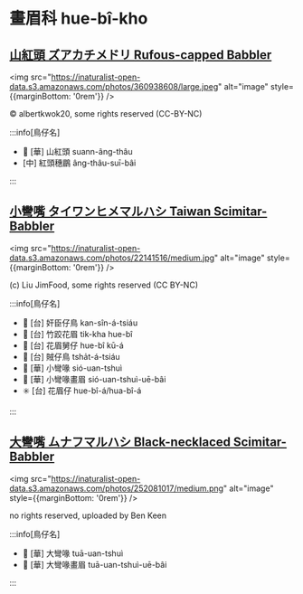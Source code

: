# 畫眉科 hue-bî-kho

## [山紅頭 ズアカチメドリ Rufous-capped Babbler](https://ebird.org/species/rucbab1)

<img src="https://inaturalist-open-data.s3.amazonaws.com/photos/360938608/large.jpeg" alt="image" style={{marginBottom: '0rem'}} />

<p className="image-caption">
© albertkwok20, some rights reserved (CC-BY-NC)
</p>

:::info[鳥仔名]

- 🎯 [華] 山紅頭 suann-âng-thâu
- [中] 紅頭穗鶥 âng-thâu-suī-bâi

:::

## [小彎嘴 タイワンヒメマルハシ Taiwan Scimitar-Babbler](https://ebird.org/species/taiscb1)

<img src="https://inaturalist-open-data.s3.amazonaws.com/photos/22141516/medium.jpg" alt="image" style={{marginBottom: '0rem'}} />

<p className="image-caption">
(c) Liu JimFood, some rights reserved (CC BY-NC)
</p>

:::info[鳥仔名]

- 🎯 [台] 奸臣仔鳥 kan-sîn-á-tsiáu
- 🎯 [台] 竹跤花眉 tik-kha hue-bî
- 🎯 [台] 花眉舅仔 hue-bî kū-á
- 🎯 [台] 賊仔鳥 tsha̍t-á-tsiáu
- 🎯 [華] 小彎喙 sió-uan-tshuì
- 🎯 [華] 小彎喙畫眉 sió-uan-tshuì-uē-bâi
- ✳️ [台] 花眉仔 hue-bî-á/hua-bî-á

:::

## [大彎嘴 ムナフマルハシ Black-necklaced Scimitar-Babbler](https://ebird.org/species/sbsbab2)

<img src="https://inaturalist-open-data.s3.amazonaws.com/photos/252081017/medium.png" alt="image" style={{marginBottom: '0rem'}} />

<p className="image-caption">
no rights reserved, uploaded by Ben Keen
</p>

:::info[鳥仔名]

- 🎯 [華] 大彎喙 tuā-uan-tshuì
- 🎯 [華] 大彎喙畫眉 tuā-uan-tshuì-uē-bâi

:::
